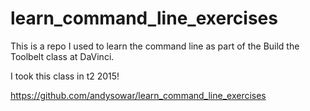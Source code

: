 # learn_command_line_exercises
This is a repo I used to learn the command
line as part of the Build the Toolbelt class
at DaVinci. 

I took this class in t2 2015!

https://github.com/andysowar/learn_command_line_exercises

